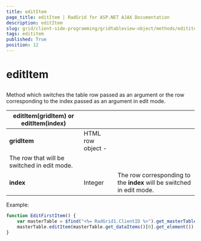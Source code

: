 ```yaml
---
title: editItem
page_title: editItem | RadGrid for ASP.NET AJAX Documentation
description: editItem
slug: grid/client-side-programming/gridtableview-object/methods/edititem
tags: edititem
published: True
position: 12
---
```


# editItem



## 

Method which switches the table row passed as an argument or the row corresponding to the index passed as an argument in edit mode.


|  **editItem(gridItem) or editItem(index)**  |  |  |
| ------ | ------ | ------ |
| **gridItem** |HTML row object - <tr>|The row that will be switched in edit mode.|
| **index** |Integer|The row corresponding to the **index** will be switched in edit mode.|

Example:

````JavaScript
function EditFirstItem() {
    var masterTable = $find("<%= RadGrid1.ClientID %>").get_masterTableView();
    masterTable.editItem(masterTable.get_dataItems()[0].get_element());
}  
````


